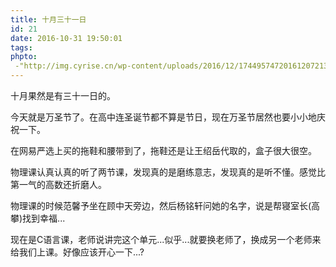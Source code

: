 ```yaml
---
title: 十月三十一日
id: 21
date: 2016-10-31 19:50:01
tags:
phpto:
 -"http://img.cyrise.cn/wp-content/uploads/2016/12/1744957472016120721312307_640.jpg"
---
```



十月果然是有三十一日的。

今天就是万圣节了。在高中连圣诞节都不算是节日，现在万圣节居然也要小小地庆祝一下。

在网易严选上买的拖鞋和腰带到了，拖鞋还是让王绍岳代取的，盒子很大很空。

物理课认真认真的听了两节课，发现真的是磨练意志，发现真的是听不懂。感觉比第一气的高数还折磨人。

物理课的时候范馨予坐在顾中天旁边，然后杨铭轩问她的名字，说是帮寝室长(高攀)找到幸福...

现在是C语言课，老师说讲完这个单元...似乎...就要换老师了，换成另一个老师来给我们上课。好像应该开心一下...?

